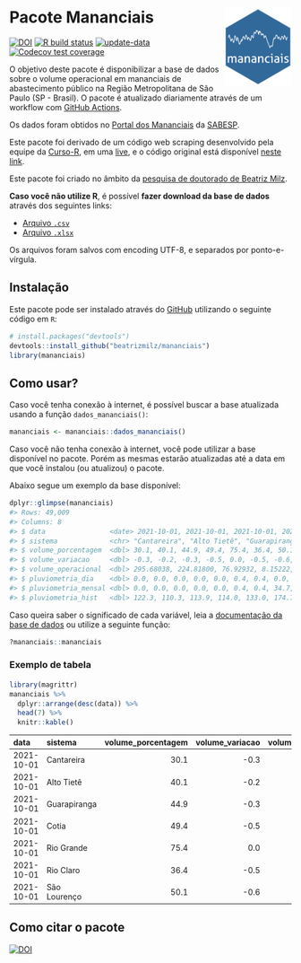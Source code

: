 
<!-- README.md is generated from README.Rmd. Please edit that file -->

# Pacote Mananciais <img src="man/figures/hexlogo.png" align="right" width = "120px"/>

<!-- badges: start -->

[![DOI](https://zenodo.org/badge/DOI/10.5281/zenodo.4733056.svg)](https://doi.org/10.5281/zenodo.4733056)
[![R build
status](https://github.com/beatrizmilz/mananciais/workflows/R-CMD-check/badge.svg)](https://github.com/beatrizmilz/mananciais/actions)
[![update-data](https://github.com/beatrizmilz/mananciais/actions/workflows/2-update_data.yaml/badge.svg)](https://github.com/beatrizmilz/mananciais/actions/workflows/2-update_data.yaml)
[![Codecov test
coverage](https://codecov.io/gh/beatrizmilz/mananciais/branch/master/graph/badge.svg)](https://codecov.io/gh/beatrizmilz/mananciais?branch=master)
<!-- badges: end -->

O objetivo deste pacote é disponibilizar a base de dados sobre o volume
operacional em mananciais de abastecimento público na Região
Metropolitana de São Paulo (SP - Brasil). O pacote é atualizado
diariamente através de um workflow com [GitHub
Actions](https://github.com/beatrizmilz/mananciais/actions).

Os dados foram obtidos no [Portal dos
Mananciais](http://mananciais.sabesp.com.br/Situacao) da
[SABESP](http://site.sabesp.com.br/site/Default.aspx).

Este pacote foi derivado de um código web scraping desenvolvido pela
equipe da [Curso-R](https://www.curso-r.com/), em uma
[live](https://youtu.be/jvZIxrMmOcQ), e o código original está
disponível [neste
link](https://github.com/curso-r/lives/blob/master/drafts/20200730_scraper_sabesp.R).

Este pacote foi criado no âmbito da [pesquisa de doutorado de Beatriz
Milz](https://beatrizmilz.github.io/tese/).

**Caso você não utilize R**, é possível **fazer download da base de
dados** através dos seguintes links:

  - [Arquivo
    `.csv`](https://github.com/beatrizmilz/mananciais/raw/master/inst/extdata/mananciais.csv)
  - [Arquivo
    `.xlsx`](https://github.com/beatrizmilz/mananciais/blob/master/inst/extdata/mananciais.xlsx?raw=true)

Os arquivos foram salvos com encoding UTF-8, e separados por
ponto-e-vírgula.

## Instalação

Este pacote pode ser instalado através do [GitHub](https://github.com/)
utilizando o seguinte código em `R`:

``` r
# install.packages("devtools")
devtools::install_github("beatrizmilz/mananciais")
library(mananciais)
```

## Como usar?

Caso você tenha conexão à internet, é possível buscar a base atualizada
usando a função `dados_mananciais()`:

``` r
mananciais <- mananciais::dados_mananciais() 
```

Caso você não tenha conexão à internet, você pode utilizar a base
disponível no pacote. Porém as mesmas estarão atualizadas até a data em
que você instalou (ou atualizou) o pacote.

Abaixo segue um exemplo da base disponível:

``` r
dplyr::glimpse(mananciais)
#> Rows: 49,009
#> Columns: 8
#> $ data                <date> 2021-10-01, 2021-10-01, 2021-10-01, 2021-10-01, 2…
#> $ sistema             <chr> "Cantareira", "Alto Tietê", "Guarapiranga", "Cotia…
#> $ volume_porcentagem  <dbl> 30.1, 40.1, 44.9, 49.4, 75.4, 36.4, 50.1, 30.4, 40…
#> $ volume_variacao     <dbl> -0.3, -0.2, -0.3, -0.5, 0.0, -0.5, -0.6, -0.3, -0.…
#> $ volume_operacional  <dbl> 295.68038, 224.81800, 76.92932, 8.15222, 84.59776,…
#> $ pluviometria_dia    <dbl> 0.0, 0.0, 0.0, 0.0, 0.0, 0.4, 0.4, 0.0, 0.4, 0.2, …
#> $ pluviometria_mensal <dbl> 0.0, 0.0, 0.0, 0.0, 0.0, 0.4, 0.4, 34.7, 17.0, 7.0…
#> $ pluviometria_hist   <dbl> 122.3, 110.3, 113.9, 114.0, 133.0, 174.7, 140.5, 8…
```

Caso queira saber o significado de cada variável, leia a [documentação
da base de
dados](https://beatrizmilz.github.io/mananciais/reference/mananciais.html)
ou utilize a seguinte função:

``` r
?mananciais::mananciais
```

### Exemplo de tabela

``` r
library(magrittr)
mananciais %>% 
  dplyr::arrange(desc(data)) %>% 
  head(7) %>%
  knitr::kable()
```

| data       | sistema      | volume\_porcentagem | volume\_variacao | volume\_operacional | pluviometria\_dia | pluviometria\_mensal | pluviometria\_hist |
| :--------- | :----------- | ------------------: | ---------------: | ------------------: | ----------------: | -------------------: | -----------------: |
| 2021-10-01 | Cantareira   |                30.1 |            \-0.3 |           295.68038 |               0.0 |                  0.0 |              122.3 |
| 2021-10-01 | Alto Tietê   |                40.1 |            \-0.2 |           224.81800 |               0.0 |                  0.0 |              110.3 |
| 2021-10-01 | Guarapiranga |                44.9 |            \-0.3 |            76.92932 |               0.0 |                  0.0 |              113.9 |
| 2021-10-01 | Cotia        |                49.4 |            \-0.5 |             8.15222 |               0.0 |                  0.0 |              114.0 |
| 2021-10-01 | Rio Grande   |                75.4 |              0.0 |            84.59776 |               0.0 |                  0.0 |              133.0 |
| 2021-10-01 | Rio Claro    |                36.4 |            \-0.5 |             4.98033 |               0.4 |                  0.4 |              174.7 |
| 2021-10-01 | São Lourenço |                50.1 |            \-0.6 |            44.48979 |               0.4 |                  0.4 |              140.5 |

## Como citar o pacote

[![DOI](https://zenodo.org/badge/DOI/10.5281/zenodo.4733056.svg)](https://doi.org/10.5281/zenodo.4733056)
